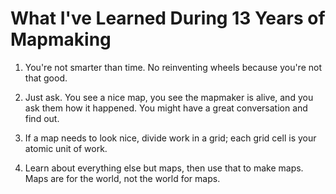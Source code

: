 # What I've Learned During 13 Years of Mapmaking

1. You're not smarter than time. No reinventing wheels because you're not that good.

1. Just ask. You see a nice map, you see the mapmaker is alive, and you ask them how it happened. You might have a great conversation and find out.

1. If a map needs to look nice, divide work in a grid; each grid cell is your atomic unit of work.

1. Learn about everything else but maps, then use that to make maps. Maps are for the world, not the world for maps.

